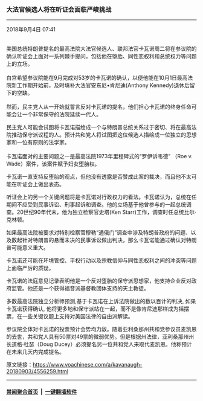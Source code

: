 ### 大法官候选人将在听证会面临严峻挑战
------------------------

<div class="published">
 <span class="date" title="中国时间">
  <time datetime="2018-09-04T07:41:18+08:00">
   2018年9月4日 07:41
  </time>
 </span>
</div>
<br/>
<div class="wsw">
 <p>
  美国总统特朗普提名的最高法院大法官候选人、联邦法官卡瓦诺周二将在参议院的确认听证会上面对一系列棘手提问，包括他在堕胎、同性恋权利和总统权力等问题上的立场。
  <br/>
  <br/>
  白宫希望参议院能在9月完成对53岁的卡瓦诺的确认，以便他能在10月1日最高法院新工作期开始前，及时填补大法官安东尼•肯尼迪(Anthony Kennedy)退休后留下的空缺。
  <br/>
  <br/>
  然而，民主党人从一开始就誓言反对卡瓦诺的提名，他们担心卡瓦诺的终身任命可能会让一个非常保守的法院延续一代人。
 </p>
 <p>
  民主党人可能会试图将卡瓦诺描绘成一个与特朗普总统关系过于密切、将在最高法院推动保守派议程的人。预计共和党人将试图把这位候选人描绘成一位独立的思想家和一位有原则的法学家。
  <br/>
  <br/>
  卡瓦诺面对的主要问题之一是最高法院1973年里程碑式的“罗伊诉韦德” （Roe v. Wade）案件，该案件赋予妇女堕胎权。
 </p>
 <p>
  卡瓦诺一直支持反堕胎的观点，但他没有透露是否赞成此案的裁决，而且他不太可能在听证会上做出表态。
 </p>
 <p>
  听证会上的另一个关键问题将是卡瓦诺对行政权力的看法。卡瓦诺认为，总统在任期间不应受到民事诉讼、刑事起诉和调查。他的立场基于他曾参与的一起总统调查。20世纪90年代末，他为独立检察官史塔(Ken Starr)工作，调查时任总统比尔·克林顿。
 </p>
 <p>
  如果最高法院被要求对特别检察官穆勒“通俄门”调查中涉及特朗普政府的问题、以及数起针对特朗普的悬而未决的民事诉讼做出判决，那么卡瓦诺能通过确认对特朗普可能意义重大。
 </p>
 <p>
  卡瓦诺还可能在环境管控、平权行动以及宗教信仰与同性恋权利之间的冲突等问题上面临严厉的质疑。
 </p>
 <p>
  卡瓦诺的法庭意见记录表明他是一个反对堕胎的保守派思想家，他支持企业反对政府监管。他还是一个获得福音派基督教团体支持的天主教徒。
 </p>
 <p>
  多数最高法院独立分析师预测,基于卡瓦诺在上诉法院做出的数以百计的判决, 如果卡瓦诺获得确认, 他将更多地和保守派站在一起，而不是像肯尼迪那样成为摇摆票，在一些关键议题上支持对美国法律的自由派解读。
 </p>
 <p>
  参议院全体对卡瓦诺的投票预计会势均力敌。随着亚利桑那州共和党参议员麦凯恩的去世，共和党人具有50票对49票的微弱优势。但是根据州法律，亚利桑那州州长道格·杜瑟（Doug Ducey）必须提名另一位共和党人来取代麦凯恩。他称预计在未来几天内完成提名。
 </p>
 <p>
 </p>
</div>

原文链接：https://www.voachinese.com/a/kavanaugh-20180903/4556259.html


------------------------
#### [禁闻聚合首页](https://github.com/gfw-breaker/banned-news/blob/master/README.md) &nbsp;|&nbsp;  [一键翻墙软件](https://github.com/gfw-breaker/nogfw/blob/master/README.md)